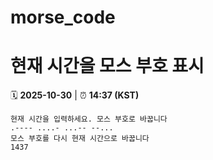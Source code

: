 # morse_code
# 현재 시간을 모스 부호 표시
<!-- MORSE_TIME_START -->
🗓️ **2025-10-30** | ⏰ **14:37 (KST)**

```
현재 시간을 입력하세요. 모스 부호로 바꿉니다
.---- ....- ...-- --...
모스 부호를 다시 현재 시간으로 바꿉니다
1437
```
<!-- MORSE_TIME_END -->
